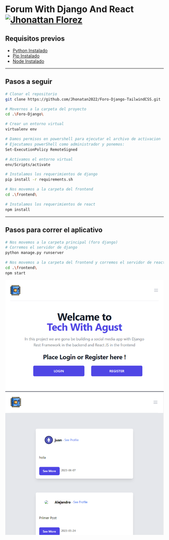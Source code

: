 # Forum With Django And React <a href="mailto:florezj328@gmail.com"> <img src="https://img.shields.io/badge/Gmail-red?style=for-the-badge&logo=gmail&logoColor=white" width="80px" alt="Jhonattan Florez"/> </a>

## Requisitos previos
* [Python Instalado](https://www.python.org/downloads/)
* [Pip Instalado](https://pip.pypa.io/en/stable/installing/)
* [Node Instalado](https://nodejs.org/es/download/)

---
## Pasos a seguir

```sh
# Clonar el repositorio
git clone https://github.com/Jhonatan2022/Foro-Django-TailwindCSS.git
```

```sh
# Movernos a la carpeta del proyecto
cd .\Foro-Django\
```
```sh
# Crear un entorno virtual
virtualenv env
```

```sh
# Damos permisos en powershell para ejecutar el archivo de activacion
# Ejecutamos powerShell como administrador y ponemos:
Set-ExecutionPolicy RemoteSigned
```
```sh
# Activamos el entorno virtual
env/Scripts/activate
```
```sh
# Instalamos los requerimientos de django
pip install -r requirements.sh
```
```sh
# Nos movemos a la carpeta del frontend
cd .\frontend\
```
```sh
# Instalamos los requerimientos de react
npm install
```

--- 

## Pasos para correr el aplicativo

```sh
# Nos movemos a la carpeta principal (foro django)
# Corremos el servidor de django
python manage.py runserver
```

```sh
# Nos movemos a la carpeta del frontend y corremos el servidor de react
cd .\frontend\
npm start
```

![](img/Forum%20Start.png)
![](img/Forum%20Posts.png)